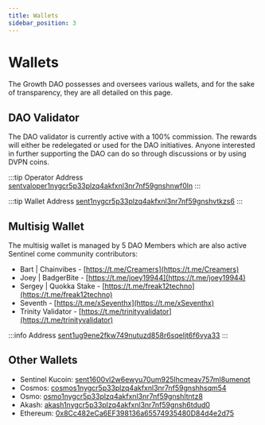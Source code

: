 ```yaml
---
title: Wallets
sidebar_position: 3
---
```


# Wallets

The Growth DAO possesses and oversees various wallets, and for the sake of transparency, they are all detailed on this page.

## DAO Validator

The DAO validator is currently active with a 100% commission. The rewards will either be redelegated or used for the DAO initiatives. Anyone interested in further supporting the DAO can do so through discussions or by using DVPN coins.

:::tip Operator Address
[sentvaloper1nygcr5p33plzq4akfxnl3nr7nf59gnshnwf0ln](https://www.mintscan.io/sentinel/validators/sentvaloper1nygcr5p33plzq4akfxnl3nr7nf59gnshnwf0ln)
:::

:::tip Wallet Address
[sent1nygcr5p33plzq4akfxnl3nr7nf59gnshvtkzs6](https://www.mintscan.io/sentinel/address/sent1nygcr5p33plzq4akfxnl3nr7nf59gnshvtkzs6)
:::

## Multisig Wallet

The multisig wallet is managed by 5 DAO Members which are also active Sentinel come community contributors:

- Bart | Chainvibes - [https://t.me/Creamers](https://t.me/Creamers)
- Joey | BadgerBite - [https://t.me/joey19944](https://t.me/joey19944)
- Sergey | Quokka Stake - [https://t.me/freak12techno](https://t.me/freak12techno)
- Seventh - [https://t.me/xSeventhx](https://t.me/xSeventhx)
- Trinity Validator - [https://t.me/trinityvalidator](https://t.me/trinityvalidator)

:::info Address
[sent1ug9ene2fkw749nutuzd858r6sqeljt6f6vya33](https://www.mintscan.io/sentinel/address/sent1ug9ene2fkw749nutuzd858r6sqeljt6f6vya33)
:::


## Other Wallets

- Sentinel Kucoin: [sent1600vl2w6ewyu70um925lhcmeav757ml8umenqt](https://www.mintscan.io/sentinel/account/sent1600vl2w6ewyu70um925lhcmeav757ml8umenqt)
- Cosmos: [cosmos1nygcr5p33plzq4akfxnl3nr7nf59gnshhsqm54](https://www.mintscan.io/cosmos/account/cosmos1nygcr5p33plzq4akfxnl3nr7nf59gnshhsqm54)
- Osmo: [osmo1nygcr5p33plzq4akfxnl3nr7nf59gnshltntz8](https://www.mintscan.io/osmosis/account/osmo1nygcr5p33plzq4akfxnl3nr7nf59gnshltntz8)
- Akash: [akash1nygcr5p33plzq4akfxnl3nr7nf59gnsh6tdud0](https://www.mintscan.io/akash/account/akash1nygcr5p33plzq4akfxnl3nr7nf59gnsh6tdud0)
- Ethereum: [0x8Cc482eCa6EF398136a65574935480D84d4e2d75](https://etherscan.io/address/0x8Cc482eCa6EF398136a65574935480D84d4e2d75)